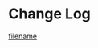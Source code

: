 
# Change Log

[filename](https://raw.githubusercontent.com/wonder-light/glidea/refs/heads/main/CHANGELOG-en.md ':include')